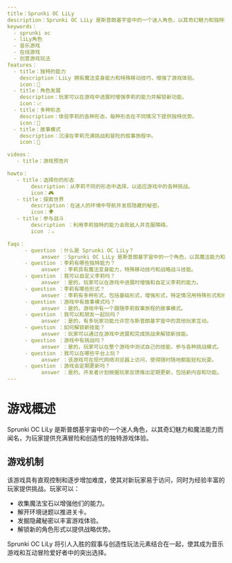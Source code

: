 ```yaml
---
title：Sprunki OC LiLy  
description：Sprunki OC LiLy 是斯普朗基宇宙中的一个迷人角色，以其奇幻魅力和独特能力而闻名。玩家可以探索她的魔法世界，参与战略游戏玩法，并解锁各种变身。  
keywords：  
  - sprunki oc  
  - liLy角色  
  - 音乐游戏  
  - 在线游戏  
  - 创意游戏玩法  
features：  
  - title：独特的能力  
    description：LiLy 拥有魔法变身能力和特殊移动技巧，增强了游戏体验。  
    icon：🌟  
  - title：角色发展  
    description：玩家可以在游戏中进展时增强李莉的能力并解锁新功能。  
    icon：📈  
  - title：多种形态  
    description：体验李莉的各种形态，每种形态在不同情况下提供独特优势。  
    icon：🔄  
  - title：故事模式  
    description：沉浸在李莉充满挑战和冒险的叙事旅程中。  
    icon：📖  

videos：
   - title：游戏预告片  

howto：
   - title：选择你的形态  
      　description：从李莉不同的形态中选择，以适应游戏中的各种挑战。  
      　icon：🎮   
   - title：探索世界   
      　description：在迷人的环境中导航并发现隐藏的秘密。    
      　icon：🌍   
   - title：参与战斗    
      　description ：利用李莉独特的能力击败敌人并克服障碍。    
      　icon ：⚔️   

faqs：
    　- question ：什么是 Sprunki OC LiLy？    
           answer ：Sprunki OC LiLy 是斯普朗基宇宙中的一个角色，以其魔法能力和迷人的个性而闻名。    
    　- question ：李莉有哪些独特能力？    
           answer ：李莉具有魔法变身能力，特殊移动技巧和战略战斗技能。    
    　- question ：我可以自定义李莉吗？    
           answer ：是的，玩家可以在游戏中进展时增强和自定义李莉的能力。    
    　- question ：李莉有哪些形式？    
           answer ：李莉有多种形式，包括基础形式，增强形式，特定情况用特殊形式和终极形式。    
    　- question ：游戏中有故事模式吗？    
           answer ：是的，游戏中有一个跟随李莉叙事旅程的故事模式。    
    　- question ：我可以和朋友一起玩吗？    
           answer ：是的，有多玩家功能允许您与斯普朗基宇宙中的其他玩家互动。    
    　- question ：如何解锁新技能？    
           answer ：玩家可以通过在游戏中进展和完成挑战来解锁新技能。    
    　- question ：游戏中有挑战吗？    
           answer ：是的，玩家可以在整个游戏中测试自己的技能，参与各种挑战模式。    
    　- question ：我可以在哪些平台上玩？    
           answer ：该游戏可在现代网络浏览器上访问，使得随时随地都能轻松玩耍。     
    　- question ：游戏会定期更新吗？     
           answer ：是的，开发者计划根据玩家反馈推出定期更新，包括新内容和功能。     
---  
```


# 游戏概述  

Sprunki OC LiLy 是斯普朗基宇宙中的一个迷人角色，以其奇幻魅力和魔法能力而闻名，为玩家提供充满冒险和创造性的独特游戏体验。

## 游戏机制  

该游戏具有直观控制和逐步增加难度，使其对新玩家易于访问，同时为经验丰富的玩家提供挑战。玩家可以：

* 收集魔法宝石以增强他们的能力。
* 解开环境谜题以推进关卡。
* 发掘隐藏秘密以丰富游戏体验。
* 解锁新的角色形式以提供战略优势。

Sprunki OC LiLy 将引人入胜的叙事与创造性玩法元素结合在一起，使其成为音乐游戏和互动冒险爱好者中的突出选择。
